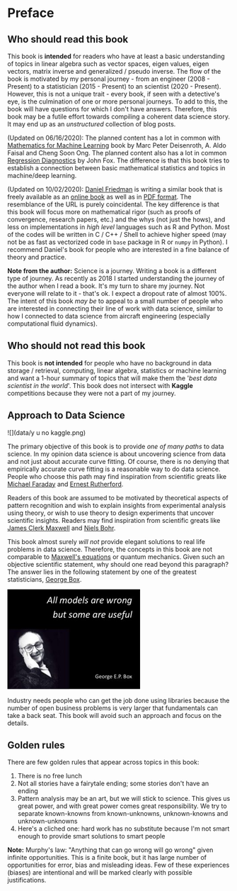 # Preface

## Who should read this book

This book is **intended** for readers who have at least a basic understanding of topics in linear algebra such as vector spaces, eigen values, eigen vectors, matrix inverse and generalized / pseudo inverse. The flow of the book is motivated by my personal journey - from an engineer (2008 - Present) to a statistician (2015 - Present) to an scientist (2020 - Present). However, this is not a unique trait - every book, if seen with a detective's eye, is the culmination of one or more personal journeys. To add to this, the book will have questions for which I don't have answers. Therefore, this book may be a futile effort towards compiling a coherent data science story. It may end up as an *unstructured* collection of blog posts.

(Updated on 06/16/2020): The planned content has a lot in common with [Mathematics for Machine Learning](https://mml-book.github.io/) book by Marc Peter Deisenroth, A. Aldo Faisal and Cheng Soon Ong. The planned content also has a lot in common [Regression Diagnostics](https://us.sagepub.com/en-us/nam/book/regression-diagnostics) by John Fox. The difference is that this book tries to establish a connection between basic mathematical statistics and topics in machine/deep learning.

(Updated on 10/02/2020): [Daniel Friedman](https://www.linkedin.com/in/daniel-friedman-36b1b2139/) is writing a similar book that is freely available as an [online book](https://dafriedman97.github.io/mlbook/content/introduction.html) as well as in [PDF format](https://github.com/dafriedman97/mlbook/blob/master/book.pdf). The resemblance of the URL is purely coincidental. The key difference is that this book will focus more on mathematical rigor (such as proofs of convergence, research papers, etc.) and the whys (not just the hows), and less on implementations in *high level* languages such as R and Python. Most of the codes will be written in C / C++ / Shell to achieve higher speed (may not be as fast as vectorized code in `base` package in R or `numpy` in Python). I recommend Daniel's book for people who are interested in a fine balance of theory and practice.

**Note from the author:** Science is a journey. Writing a book is a different type of journey. As recently as 2018 I started understanding the journey of the author when I read a book. It's my turn to share my journey. Not everyone will relate to it - that's ok. I expect a dropout rate of almost 100%. The intent of this book *may be* to appeal to a small number of people who are interested in connecting their line of work with data science, similar to how I connected to data science from aircraft engineering (especially computational fluid dynamics).

## Who should not read this book

This book is **not intended** for people who have no background in data storage / retrieval, computing, linear algebra, statistics or machine learning and want a 1-hour summary of topics that will make them the '*best data scientist in the world*'. This book does not intersect with **Kaggle** competitions because they were not a part of my journey.

## Approach to Data Science

![](data/y u no kaggle.png)

The primary objective of this book is to provide *one of many paths* to data science. In my opinion data science is about uncovering science from data and not just about accurate curve fitting. Of course, there is no denying that empirically accurate curve fitting is a reasonable way to do data science. People who choose this path may find inspiration from scientific greats like [Michael Faraday](https://en.wikipedia.org/wiki/Michael_Faraday) and [Ernest Rutherford](https://en.wikipedia.org/wiki/Ernest_Rutherford).

Readers of this book are assumed to be motivated by theoretical aspects of pattern recognition and wish to explain insights from experimental analysis using theory, or wish to use theory to design experiments that uncover scientific insights. Readers may find inspiration from scientific greats like [James Clerk Maxwell](https://en.wikipedia.org/wiki/James_Clerk_Maxwell) and [Niels Bohr](https://en.wikipedia.org/wiki/Niels_Bohr).

This book almost surely *will not* provide elegant solutions to real life problems in data science. Therefore, the concepts in this book are not comparable to [Maxwell's equations](https://en.wikipedia.org/wiki/Maxwell%27s_equations) or quantum mechanics. Given such an objective scientific statement, why should one read beyond this paragraph? The answer lies in the following statement by one of the greatest statisticians, [George Box](https://en.wikipedia.org/wiki/George_E._P._Box).

![](data/box_quote.jpg)

Industry needs people who can get the job done using libraries because the number of open business problems is very larger that fundamentals can take a back seat. This book will avoid such an approach and focus on the details.

## Golden rules

There are few golden rules that appear across topics in this book:

1. There is no free lunch
2. Not all stories have a fairytale ending; some stories don't have an ending
3. Pattern analysis may be an art, but we will stick to science. This gives us great power, and with great power comes great responsibility. We try to separate known-knowns from known-unknowns, unknown-knowns and unknown-unknowns
4. Here's a cliched one: hard work has no substitute because I'm not smart enough to provide smart solutions to smart people

**Note:** Murphy's law: "Anything that can go wrong will go wrong" given infinite opportunities. This is a finite book, but it has large number of opportunities for error, bias and misleading ideas. Few of these experiences (biases) are intentional and will be marked clearly with possible justifications.
